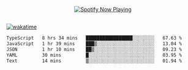

<p align="center">
  <a href="https://open.spotify.com/user/31ljmyymhthokwewwcd6dsdmvprm" target="_blank"><img src="https://novatorem-psi-rosy.vercel.app/api/spotify" alt="Spotify Now Playing"/></a>
</p>

##

[![wakatime](https://wakatime.com/badge/user/87646243-158a-4241-a3cb-668e1fa2dbb8.svg)](https://wakatime.com/@87646243-158a-4241-a3cb-668e1fa2dbb8)
<!--START_SECTION:waka-->

```txt
TypeScript   8 hrs 34 mins   █████████████████░░░░░░░░   67.63 %
JavaScript   1 hr 39 mins    ███▒░░░░░░░░░░░░░░░░░░░░░   13.04 %
JSON         1 hr 10 mins    ██▒░░░░░░░░░░░░░░░░░░░░░░   09.23 %
YAML         30 mins         █░░░░░░░░░░░░░░░░░░░░░░░░   03.95 %
Text         14 mins         ▒░░░░░░░░░░░░░░░░░░░░░░░░   01.94 %
```

<!--END_SECTION:waka-->
